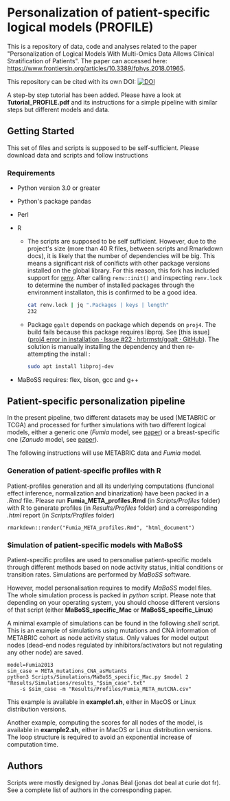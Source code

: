 # Personalization of patient-specific logical models (PROFILE)

This is a repository of data, code and analyses related to the paper "Personalization of Logical Models With Multi-Omics Data Allows Clinical Stratification of Patients". 
The paper can accessed here: https://www.frontiersin.org/articles/10.3389/fphys.2018.01965.

This repository can be cited with its own DOI: [![DOI](https://zenodo.org/badge/DOI/10.5281/zenodo.1491229.svg)](https://doi.org/10.5281/zenodo.1491229)

<!--- v1.0:[![DOI](https://zenodo.org/badge/DOI/10.5281/zenodo.1490059.svg)](https://doi.org/10.5281/zenodo.1490059) --->

<!--- v1.0:[![DOI](https://zenodo.org/badge/DOI/10.5281/zenodo.1186270.svg)](https://doi.org/10.5281/zenodo.1186270) --->

A step-by step tutorial has been added. Please have a look at **Tutorial_PROFILE.pdf** and its instructions for a simple pipeline with similar steps but different models and data.

## Getting Started

This set of files and scripts is supposed to be self-sufficient. Please download data and scripts and follow instructions

### Requirements

- Python version 3.0 or greater

- Python's package pandas

- Perl

- R
  
  - The scripts are supposed to be self sufficient. However, due to the project's size (more than 40 R files, between scripts and Rmarkdown docs), it is likely that the number of dependencies will be big. This means a significant risk of conlficts with other package versions installed on the global library. For this reason, this fork has included support for [renv](https://rstudio.github.io/renv/). After calling `renv::init()` and inspecting `renv.lock` to determine the number of installed packages through the environment installaton, this is confirmed to be a good idea.

    ```bash
    cat renv.lock | jq ".Packages | keys | length"
    232
    ```

  - Package `ggalt` depends on package which depends on `proj4`. The build fails because this package requires libproj. See [this issue]([proj4 error in installation · Issue #22 · hrbrmstr/ggalt · GitHub](https://github.com/hrbrmstr/ggalt/issues/22)).  The solution is manually installing the dependency and then re-attempting the install :
    
    ```bash
    sudo apt install libproj-dev
    ```

- MaBoSS requires: flex, bison, gcc and g++

## Patient-specific personalization pipeline

In the present pipeline, two different datasets may be used (METABRIC or TCGA) and processed for further simulations with two different logical models, either a generic one (*Fumia* model, see [paper](http://journals.plos.org/plosone/article?id=10.1371/journal.pone.0069008)) or a breast-specific one (*Zanudo* model, see [paper](https://cancerconvergence.springeropen.com/articles/10.1186/s41236-017-0007-6)).

The following instructions will use METABRIC data and *Fumia* model.

### Generation of patient-specific profiles with R

Patient-profiles generation and all its underlying computations (funcional effect inference, normalization and binarization) have been packed in a *.Rmd* file. Please run **Fumia_META_profiles.Rmd** (in *Scripts/Profiles* folder) with R to generate profiles (in *Results/Profiles* folder) and a corresponding *.html* report (in *Scripts/Profiles* folder)

```
rmarkdown::render("Fumia_META_profiles.Rmd", "html_document")
```

### Simulation of patient-specific models with MaBoSS

Patient-specific profiles are used to personalise patient-specific models through different methods based on node activity status, initial conditions or transition rates. Simulations are performed by *MaBoSS* software.

However, model personalisation requires to modify *MaBoSS* model files. The whole simulation process is packed in *python* script. Please note that depending on your operating system, you should choose different versions of that script (either **MaBoSS_specific_Mac** or **MaBoSS_specific_Linux**)

A minimal example of simulations can be found in the following *shell* script. This is an example of simulations using mutations and CNA information of METABRIC cohort as node activity status. Only values for model output nodes (dead-end nodes regulated by inhibitors/activators but not regulating any other node) are saved.

```
model=Fumia2013 
sim_case = META_mutations_CNA_asMutants
python3 Scripts/Simulations/MaBoSS_specific_Mac.py $model 2 "Results/Simulations/results_"$sim_case".txt"
    -s $sim_case -m "Results/Profiles/Fumia_META_mutCNA.csv"
```

This example is available in **example1.sh**, either in MacOS or Linux distribution versions.

Another example, computing the scores for all nodes of the model, is available in **example2.sh**, either in MacOS or Linux distribution versions. The loop structure is required to avoid an exponential increase of computation time.

## Authors

Scripts were mostly designed by Jonas Béal (jonas dot beal at curie dot fr).
See a complete list of authors in the corresponding paper.
